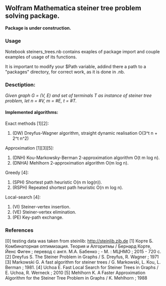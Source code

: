 ## Wolfram Mathematica steiner tree problem solving package.

**Package is under construction.**

### Usage

Notebook steiners_trees.nb contains exaples of package import and couple examples of usage of its functions.

It is important to modify your $Path variable, addind there a path to a "packages" directory, for correct work, as it is done in .nb.

### Desctiption:

*Given graph G = (V, E) and set of terminals T as instance of steiner tree problem, let n = #V, m = #E, t = #T.*

#### Implemented algorithms:
Exact methods [1][2]:
1. (DW) Dreyfus-Wagner algorithm, straight dynamic realisation O(3^t n + 2^t n^2)

Approximation [1][3][5]:
1. (DNH) Kou-Markowsky-Berman 2-approximation algorithm O(t m log n).
2. (DNHA) Mehlhorn 2-approximation algorithm O(m log n).

Greedy [4]:
1. (SPH) Shortest path heuristic O(n m log(n)).
2. (RSPH) Repeated shortest path heuristic O(n m log n).

Local-search [4]:
1. (VI) Steiner-vertex insertion.
2. (VE) Steiner-vertex elimination.
3. (PE) Key-path exchange.

### References

[0] testing data was taken from steinlib: http://steinlib.zib.de
[1] Корте Б. Комбинаторная оптимизация. Теория и Алгоритмы / Бернард Корте, Йенс Фиген ; перевод с англ. М.А. Бабенко ; - М. : МЦНМО ; 2015 - 720 с.
[2] Dreyfus S.  The Steiner Problem in Graphs / S. Dreyfus, R. Wagner ; 1971
[3] Markowski G. A fast algorithm for steiner trees / G. Markowski, L. Kou, L. Berman ; 1981.
[4] Uchoa E. Fast Local Search for Steiner Trees in Graphs / E. Uchoa, R. Werneck  ; 2010
[5] Mehlhorn K. A Faster Approximation Algorithm for the Steiner Tree Problem in Graphs / K. Mehlhorn ; 1988
